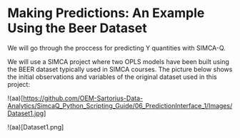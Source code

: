 # Making Predictions: An Example Using the Beer Dataset

We will go through the proccess for predicting Y quantities with SIMCA-Q.

We will use a SIMCA project where two OPLS models have been built using the BEER dataset typically used in SIMCA courses. The picture below shows the initial observations and variables of the original dataset used in this project:

!(aa)[https://github.com/OEM-Sartorius-Data-Analytics/SimcaQ_Python_Scripting_Guide/06_PredictionInterface_1/Images/Dataset1.jpg]

!(aa)[Dataset1.png]

